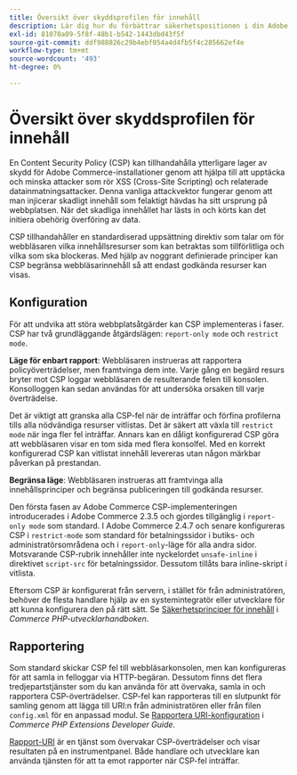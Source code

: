 ```yaml
---
title: Översikt över skyddsprofilen för innehåll
description: Lär dig hur du förbättrar säkerhetspositionen i din Adobe Commerce-butik med hjälp av en skyddsprofil för innehåll.
exl-id: 81070a09-5f8f-48b1-b542-1443dbd43f5f
source-git-commit: ddf988826c29b4ebf054a4d4fb5f4c285662ef4e
workflow-type: tm+mt
source-wordcount: '493'
ht-degree: 0%

---
```


# Översikt över skyddsprofilen för innehåll

En Content Security Policy (CSP) kan tillhandahålla ytterligare lager av skydd för Adobe Commerce-installationer genom att hjälpa till att upptäcka och minska attacker som rör XSS (Cross-Site Scripting) och relaterade datainmatningsattacker. Denna vanliga attackvektor fungerar genom att man injicerar skadligt innehåll som felaktigt hävdas ha sitt ursprung på webbplatsen. När det skadliga innehållet har lästs in och körts kan det initiera obehörig överföring av data.

CSP tillhandahåller en standardiserad uppsättning direktiv som talar om för webbläsaren vilka innehållsresurser som kan betraktas som tillförlitliga och vilka som ska blockeras. Med hjälp av noggrant definierade principer kan CSP begränsa webbläsarinnehåll så att endast godkända resurser kan visas.

## Konfiguration

För att undvika att störa webbplatsåtgärder kan CSP implementeras i faser. CSP har två grundläggande åtgärdslägen: `report-only mode` och `restrict mode`.

**Läge för enbart rapport**: Webbläsaren instrueras att rapportera policyöverträdelser, men framtvinga dem inte. Varje gång en begärd resurs bryter mot CSP loggar webbläsaren de resulterande felen till konsolen. Konsolloggen kan sedan användas för att undersöka orsaken till varje överträdelse.

Det är viktigt att granska alla CSP-fel när de inträffar och förfina profilerna tills alla nödvändiga resurser vitlistas. Det är säkert att växla till `restrict mode` när inga fler fel inträffar. Annars kan en dåligt konfigurerad CSP göra att webbläsaren visar en tom sida med flera konsolfel. Med en korrekt konfigurerad CSP kan vitlistat innehåll levereras utan någon märkbar påverkan på prestandan.

**Begränsa läge**: Webbläsaren instrueras att framtvinga alla innehållsprinciper och begränsa publiceringen till godkända resurser.

Den första fasen av Adobe Commerce CSP-implementeringen introducerades i Adobe Commerce 2.3.5 och gjordes tillgänglig i `report-only mode` som standard.  I Adobe Commerce 2.4.7 och senare konfigureras CSP i `restrict-mode` som standard för betalningssidor i butiks- och administratörsområdena och i `report-only`-läge för alla andra sidor. Motsvarande CSP-rubrik innehåller inte nyckelordet `unsafe-inline` i direktivet `script-src` för betalningssidor. Dessutom tillåts bara inline-skript i vitlista.

Eftersom CSP är konfigurerat från servern, i stället för från administratören, behöver de flesta handlare hjälp av en systemintegratör eller utvecklare för att kunna konfigurera den på rätt sätt. Se [Säkerhetsprinciper för innehåll](https://developer.adobe.com/commerce/php/development/security/content-security-policies/) i _Commerce PHP-utvecklarhandboken_.


## Rapportering

Som standard skickar CSP fel till webbläsarkonsolen, men kan konfigureras för att samla in felloggar via HTTP-begäran. Dessutom finns det flera tredjepartstjänster som du kan använda för att övervaka, samla in och rapportera CSP-överträdelser. CSP-fel kan rapporteras till en slutpunkt för samling genom att lägga till URI:n från administratören eller från filen `config.xml` för en anpassad modul.  Se [Rapportera URI-konfiguration](https://developer.adobe.com/commerce/php/development/security/content-security-policies/#report-uri-configuration) i _Commerce PHP Extensions Developer Guide_.

[Rapport-URI](https://report-uri.io/) är en tjänst som övervakar CSP-överträdelser och visar resultaten på en instrumentpanel. Både handlare och utvecklare kan använda tjänsten för att ta emot rapporter när CSP-fel inträffar.
